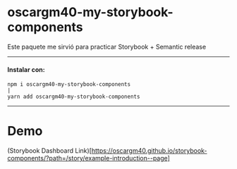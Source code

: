 # oscargm40-my-storybook-components

Este paquete me sirvió para practicar Storybook + Semantic release
___
#### Instalar con: 

```
npm i oscargm40-my-storybook-components
| 
yarn add oscargm40-my-storybook-components
```
___
# Demo
(Storybook Dashboard Link)[https://oscargm40.github.io/storybook-components/?path=/story/example-introduction--page]